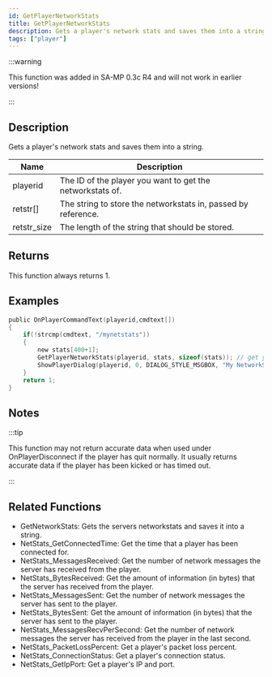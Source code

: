 ```yaml
---
id: GetPlayerNetworkStats
title: GetPlayerNetworkStats
description: Gets a player's network stats and saves them into a string.
tags: ["player"]
---
```


<TagLinks />

:::warning

This function was added in SA-MP 0.3c R4 and will not work in earlier versions!

:::

## Description

Gets a player's network stats and saves them into a string.

| Name        | Description                                                   |
| ----------- | ------------------------------------------------------------- |
| playerid    | The ID of the player you want to get the networkstats of.     |
| retstr[]    | The string to store the networkstats in, passed by reference. |
| retstr_size | The length of the string that should be stored.               |

## Returns

This function always returns 1.

## Examples

```c
public OnPlayerCommandText(playerid,cmdtext[])
{
    if(!strcmp(cmdtext, "/mynetstats"))
    {
        new stats[400+1];
        GetPlayerNetworkStats(playerid, stats, sizeof(stats)); // get your own networkstats
        ShowPlayerDialog(playerid, 0, DIALOG_STYLE_MSGBOX, "My NetworkStats", stats, "Okay", "");
    }
    return 1;
}
```

## Notes

:::tip

This function may not return accurate data when used under OnPlayerDisconnect if the player has quit normally. It usually returns accurate data if the player has been kicked or has timed out.

:::

## Related Functions

- GetNetworkStats: Gets the servers networkstats and saves it into a string.
- NetStats_GetConnectedTime: Get the time that a player has been connected for.
- NetStats_MessagesReceived: Get the number of network messages the server has received from the player.
- NetStats_BytesReceived: Get the amount of information (in bytes) that the server has received from the player.
- NetStats_MessagesSent: Get the number of network messages the server has sent to the player.
- NetStats_BytesSent: Get the amount of information (in bytes) that the server has sent to the player.
- NetStats_MessagesRecvPerSecond: Get the number of network messages the server has received from the player in the last second.
- NetStats_PacketLossPercent: Get a player's packet loss percent.
- NetStats_ConnectionStatus: Get a player's connection status.
- NetStats_GetIpPort: Get a player's IP and port.

